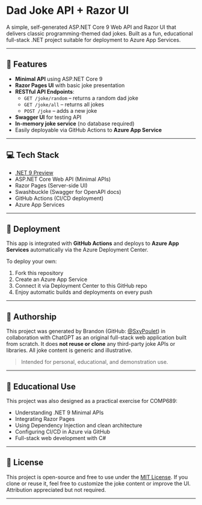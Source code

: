 # Dad Joke API + Razor UI

A simple, self-generated ASP.NET Core 9 Web API and Razor UI that delivers classic programming-themed dad jokes. Built as a fun, educational full-stack .NET project suitable for deployment to Azure App Services.

---

## 🎯 Features

- **Minimal API** using ASP.NET Core 9
- **Razor Pages UI** with basic joke presentation
- **RESTful API Endpoints**:
  - `GET /joke/random` – returns a random dad joke
  - `GET /joke/all` – returns all jokes
  - `POST /joke` – adds a new joke
- **Swagger UI** for testing API
- **In-memory joke service** (no database required)
- Easily deployable via GitHub Actions to **Azure App Service**

---

## 💻 Tech Stack

- [.NET 9 Preview](https://dotnet.microsoft.com/en-us/download/dotnet/9.0)
- ASP.NET Core Web API (Minimal APIs)
- Razor Pages (Server-side UI)
- Swashbuckle (Swagger for OpenAPI docs)
- GitHub Actions (CI/CD deployment)
- Azure App Services

---

## 🚀 Deployment

This app is integrated with **GitHub Actions** and deploys to **Azure App Services** automatically via the Azure Deployment Center.

To deploy your own:
1. Fork this repository
2. Create an Azure App Service
3. Connect it via Deployment Center to this GitHub repo
4. Enjoy automatic builds and deployments on every push

---

## 🙋 Authorship

This project was generated by Brandon (GitHub: [@SxyPoulet](https://github.com/SxyPoulet)) in collaboration with ChatGPT as an original full-stack web application built from scratch. It does **not reuse or clone** any third-party joke APIs or libraries. All joke content is generic and illustrative.

> Intended for personal, educational, and demonstration use.

---

## 🧠 Educational Use

This project was also designed as a practical exercise for COMP689:
- Understanding .NET 9 Minimal APIs
- Integrating Razor Pages
- Using Dependency Injection and clean architecture
- Configuring CI/CD in Azure via GitHub
- Full-stack web development with C#

---

## 📜 License

This project is open-source and free to use under the [MIT License](LICENSE). If you clone or reuse it, feel free to customize the joke content or improve the UI. Attribution appreciated but not required.

---
